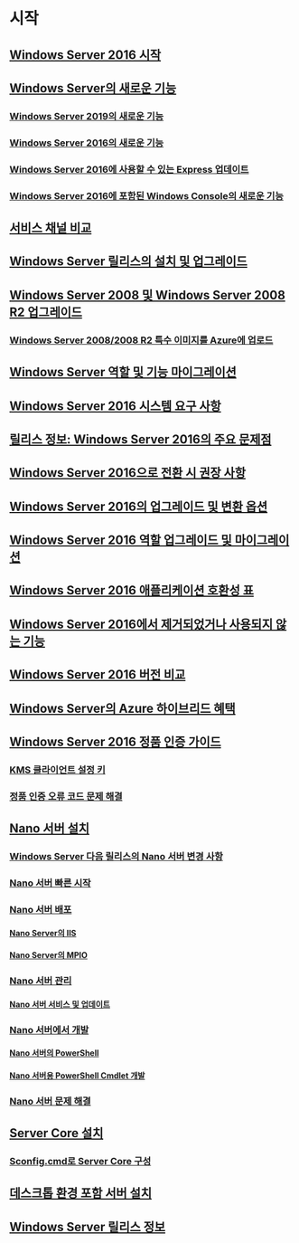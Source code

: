 # 시작
## [Windows Server 2016 시작](Server-Basics.md)
## [Windows Server의 새로운 기능](whats-new-in-windows-server.md)
### [Windows Server 2019의 새로운 기능](../get-started-19/whats-new-19.md)
### [Windows Server 2016의 새로운 기능](whats-new-in-windows-server-2016.md)
### [Windows Server 2016에 사용할 수 있는 Express 업데이트](express-updates.md)
### [Windows Server 2016에 포함된 Windows Console의 새로운 기능](whats-new-in-console.md)
## [서비스 채널 비교](..\get-started-19\servicing-channels-19.md)
## [Windows Server 릴리스의 설치 및 업그레이드](Installation-and-Upgrade.md)
## [Windows Server 2008 및 Windows Server 2008 R2 업그레이드](modernize-windows-server-2008.md)
### [Windows Server 2008/2008 R2 특수 이미지를 Azure에 업로드](uploading-specialized-WS08-image-to-azure.md)
## [Windows Server 역할 및 기능 마이그레이션](Migrate-Roles-and-Features.md)
## [Windows Server 2016 시스템 요구 사항](System-Requirements.md)
## [릴리스 정보: Windows Server 2016의 주요 문제점](Windows-Server-2016-GA-Release-Notes.md)
## [Windows Server 2016으로 전환 시 권장 사항](Recommendations-moving-to-Server2016.md)
## [Windows Server 2016의 업그레이드 및 변환 옵션](Supported-Upgrade-paths.md)
## [Windows Server 2016 역할 업그레이드 및 마이그레이션](Server-Role-Upgradeability-Table.md)
## [Windows Server 2016 애플리케이션 호환성 표](Server-Application-compatibility.md)
## [Windows Server 2016에서 제거되었거나 사용되지 않는 기능](Deprecated-Features.md)
## [Windows Server 2016 버전 비교](2016-Edition-Comparison.md)
## [Windows Server의 Azure 하이브리드 혜택](azure-hybrid-benefit.md)
## [Windows Server 2016 정품 인증 가이드](Server-2016-activation.md)
### [KMS 클라이언트 설정 키](KMSclientkeys.md)
### [정품 인증 오류 코드 문제 해결](activation-error-codes.md)
## [Nano 서버 설치](Getting-started-with-Nano-Server.md)
### [Windows Server 다음 릴리스의 Nano 서버 변경 사항](nano-in-semi-annual-channel.md)
### [Nano 서버 빠른 시작](Nano-Server-Quick-start.md)
### [Nano 서버 배포](Deploy-Nano-Server.md)
#### [Nano Server의 IIS](IIS-on-Nano-Server.md)
#### [Nano Server의 MPIO](MPIO-on-Nano-Server.md)
### [Nano 서버 관리](Manage-Nano-Server.md)
#### [Nano 서버 서비스 및 업데이트](Update-Nano-Server.md)
### [Nano 서버에서 개발](Developing-on-Nano-Server.md)
#### [Nano 서버의 PowerShell](powershell-on-Nano-Server.md)
#### [Nano 서버용 PowerShell Cmdlet 개발](Developing-powershell-Cmdlets-for-Nano-Server.md)
### [Nano 서버 문제 해결](Troubleshooting-Nano-Server.md)
## [Server Core 설치](Getting-started-with-Server-Core.md)
### [Sconfig.cmd로 Server Core 구성](Sconfig-on-WS2016.md)
## [데스크톱 환경 포함 서버 설치](Getting-started-with-Server-with-Desktop-Experience.md)
## [Windows Server 릴리스 정보](windows-server-release-info.md)
